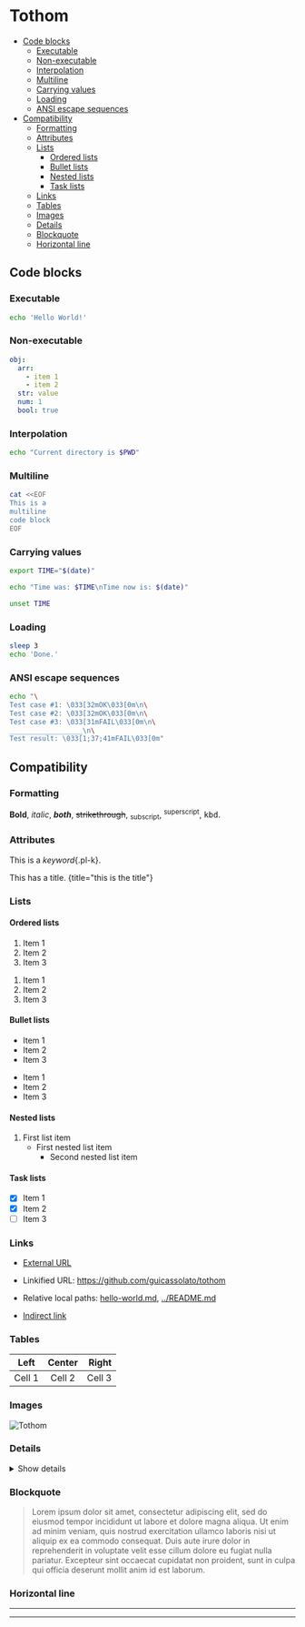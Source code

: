 # Tothom

- [Code blocks](#code-blocks)
  - [Executable](#executable)
  - [Non-executable](#non-executable)
  - [Interpolation](#interpolation)
  - [Multiline](#multiline)
  - [Carrying values](#carrying-values)
  - [Loading](#loading)
  - [ANSI escape sequences](#ansi-escape-sequences)
- [Compatibility](#compatibility)
  - [Formatting](#formatting)
  - [Attributes](#attributes)
  - [Lists](#lists)
    - [Ordered lists](#ordered-lists)
    - [Bullet lists](#bullet-lists)
    - [Nested lists](#nested-lists)
    - [Task lists](#task-lists)
  - [Links](#links)
  - [Tables](#tables)
  - [Images](#images)
  - [Details](#details)
  - [Blockquote](#blockquote)
  - [Horizontal line](#horizontal-line)

## Code blocks

### Executable

```sh
echo 'Hello World!'
```

### Non-executable

```yaml
obj:
  arr:
    - item 1
    - item 2
  str: value
  num: 1
  bool: true
```

### Interpolation

```sh
echo "Current directory is $PWD"
```

### Multiline

```sh
cat <<EOF
This is a
multiline
code block
EOF
```

### Carrying values

```sh
export TIME="$(date)"
```

```sh
echo "Time was: $TIME\nTime now is: $(date)"
```

```sh
unset TIME
```

### Loading

```sh
sleep 3
echo 'Done.'
```

### ANSI escape sequences

```sh
echo "\
Test case #1: \033[32mOK\033[0m\n\
Test case #2: \033[32mOK\033[0m\n\
Test case #3: \033[31mFAIL\033[0m\n\
__________________\n\
Test result: \033[1;37;41mFAIL\033[0m"
```

## Compatibility

### Formatting

**Bold**, _italic_, _**both**_, ~~strikethrough~~, <sub>subscript</sub>, <sup>superscript</sup>, <kbd>kbd</kbd>.

### Attributes

This is a *keyword*{.pl-k}.

This has a title. {title="this is the title"}

### Lists

#### Ordered lists

1. Item 1
2. Item 2
3. Item 3

1) Item 1
2) Item 2
3) Item 3

#### Bullet lists

* Item 1
* Item 2
* Item 3

- Item 1
- Item 2
- Item 3

#### Nested lists

1. First list item
   - First nested list item
     - Second nested list item

#### Task lists

- [x] Item 1
- [x] Item 2
- [ ] Item 3

### Links

- [External URL](https://marketplace.visualstudio.com/items?itemName=guicassolato.tothom)

- Linkified URL: https://github.com/guicassolato/tothom

- Relative local paths: [hello-world.md](hello-world.md), [../README.md](../README.md)

- [Indirect link][1]

[1]: https://github.com/guicassolato/tothom

### Tables

| Left   | Center | Right  |
| ------ | :----: | -----: |
| Cell 1 | Cell 2 | Cell 3 |

### Images

![Tothom](../resources/tothom.png)

### Details

<details>
  <summary>Show details</summary>

  Details are visible.
</details>

### Blockquote

> Lorem ipsum dolor sit amet, consectetur adipiscing elit, sed do eiusmod tempor incididunt ut labore et dolore magna aliqua. Ut enim ad minim veniam, quis nostrud exercitation ullamco laboris nisi ut aliquip ex ea commodo consequat. Duis aute irure dolor in reprehenderit in voluptate velit esse cillum dolore eu fugiat nulla pariatur. Excepteur sint occaecat cupidatat non proident, sunt in culpa qui officia deserunt mollit anim id est laborum.

### Horizontal line

---

***
